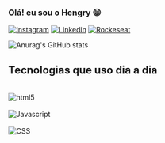 ### Olá! eu sou o Hengry 😁

[![Instagram](https://img.shields.io/badge/Instagram-E4405F?style=for-the-badge&logo=instagram&logoColor=white)](https://www.instagram.com/hengrymaciel/)
[![Linkedin](https://img.shields.io/badge/LinkedIn-0077B5?style=for-the-badge&logo=linkedin&logoColor=white)](https://www.linkedin.com/in/hengry-camargo-975889248/)
[![Rockeseat](https://img.shields.io/badge/Blogger-FF5722?style=for-the-badge&logo=blogger&logoColor=white)](https://app.rocketseat.com.br/me/hengry-camargo-maciel-dos-santos-04007)

![Anurag's GitHub stats](https://github-readme-stats.vercel.app/api?username=HengryCamargo&show_icons=true&theme=dracula)

## Tecnologias que uso dia a dia

<div style="display: incline_block"><br/>
<img alt="html5" src="https://img.shields.io/badge/HTML5-E34F26?style=for-the-badge&logo=html5&logoColor=white"/></div>

<div style="display: incline_block"><br/>
<img alt="Javascript" src="https://img.shields.io/badge/JavaScript-F7DF1E?style=for-the-badge&logo=javascript&logoColor=black"/></div>

<div style="display: incline_block"><br/>
<img alt="CSS" src="https://img.shields.io/badge/CSS-239120?&style=for-the-badge&logo=css3&logoColor=white"/></div>
